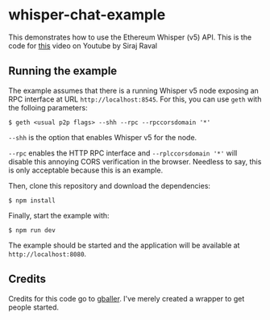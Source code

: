 # whisper-chat-example

This demonstrates how to use the Ethereum Whisper (v5) API. This is the code for [this](https://github.com/llSourcell/Decentralized_Chat) video on Youtube by Siraj Raval

## Running the example

The example assumes that there is a running Whisper v5 node exposing an RPC interface at URL `http://localhost:8545`. For this, you can use `geth` with the folloing parameters:

    $ geth <usual p2p flags> --shh --rpc --rpccorsdomain '*'

`--shh` is the option that enables Whisper v5 for the node.

`--rpc` enables the HTTP RPC interface and `--rplccorsdomain '*'` will disable this annoying CORS verification in the browser. Needless to say, this is only acceptable because this is an example.

Then, clone this repository and download the dependencies:

    $ npm install

Finally, start the example with:

    $ npm run dev

The example should be started and the application will be available at `http://localhost:8080`.


## Credits 

Credits for this code go to [gballer](https://github.com/gballet/whisper-chat-example). I've merely created a wrapper to get people started. 
